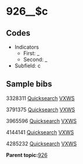 # 926\_\_$c

## Codes

-   Indicators
    -   First: \_
    -   Second: \_
-   Subfield: c

## Sample bibs

3328311 [Quicksearch](https://search.library.yale.edu/catalog/3328311) [VXWS](http://prodorbis.library.yale.edu:7014/vxws/GetHoldingsService?bibId=3328311)

3791375 [Quicksearch](https://search.library.yale.edu/catalog/3791375) [VXWS](http://prodorbis.library.yale.edu:7014/vxws/GetHoldingsService?bibId=3791375)

3965596 [Quicksearch](https://search.library.yale.edu/catalog/3965596) [VXWS](http://prodorbis.library.yale.edu:7014/vxws/GetHoldingsService?bibId=3965596)

4144141 [Quicksearch](https://search.library.yale.edu/catalog/4144141) [VXWS](http://prodorbis.library.yale.edu:7014/vxws/GetHoldingsService?bibId=4144141)

4285232 [Quicksearch](https://search.library.yale.edu/catalog/4285232) [VXWS](http://prodorbis.library.yale.edu:7014/vxws/GetHoldingsService?bibId=4285232)

**Parent topic:**[926](../../tags/926/926.md)

